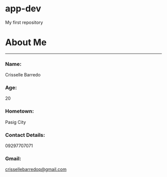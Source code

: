 # app-dev
My first repository
# About Me
---
### Name: 
Crisselle Barredo
### Age: 
20
### Hometown:
Pasig City
### Contact Details:
09297707071
### Gmail:
crissellebarredop@gmail.com
